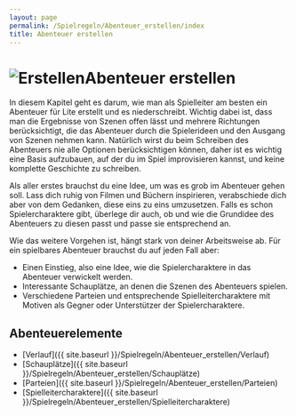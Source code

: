 ```yaml
---
layout: page
permalink: /Spielregeln/Abenteuer_erstellen/index
title: Abenteuer erstellen
---
```


<h1><img alt="Erstellen" src="{{ site.baseurl }}/assets/images/icons/erstellen.png" />Abenteuer erstellen</h1>

In diesem Kapitel geht es darum, wie man als Spielleiter am besten ein Abenteuer für Lite erstellt und es niederschreibt. Wichtig dabei ist, dass man die Ergebnisse von Szenen offen lässt und mehrere Richtungen berücksichtigt, die das Abenteuer durch die Spielerideen und den Ausgang von Szenen nehmen kann. Natürlich wirst du beim Schreiben des Abenteuers nie alle Optionen berücksichtigen können, daher ist es wichtig eine Basis aufzubauen, auf der du im Spiel improvisieren kannst, und keine komplette Geschichte zu schreiben.

Als aller erstes brauchst du eine Idee, um was es grob im Abenteuer gehen soll. Lass dich ruhig von Filmen und Büchern inspirieren, verabschiede dich aber von dem Gedanken, diese eins zu eins umzusetzen. Falls es schon Spielercharaktere gibt, überlege dir auch, ob und wie die Grundidee des Abenteuers zu diesen passt und passe sie entsprechend an.

Wie das weitere Vorgehen ist, hängt stark von deiner Arbeitsweise ab. Für ein spielbares Abenteuer brauchst du auf jeden Fall aber:

- Einen Einstieg, also eine Idee, wie die Spielercharaktere in das Abenteuer verwickelt werden.
- Interessante Schauplätze, an denen die Szenen des Abenteuers spielen.
- Verschiedene Parteien und entsprechende Spielleitercharaktere mit Motiven als Gegner oder Unterstützer der Spielercharaktere.

## Abenteuerelemente

- [Verlauf]({{ site.baseurl }}/Spielregeln/Abenteuer_erstellen/Verlauf)
- [Schauplätze]({{ site.baseurl }}/Spielregeln/Abenteuer_erstellen/Schauplätze)
- [Parteien]({{ site.baseurl }}/Spielregeln/Abenteuer_erstellen/Parteien)
- [Spielleitercharaktere]({{ site.baseurl }}/Spielregeln/Abenteuer_erstellen/Spielleitercharaktere)
